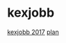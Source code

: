 # kexjobb
[kexjobb 2017](https://gits-15.sys.kth.se/pages/nik/kexjobb/)
[plan](https://gits-15.sys.kth.se/raw/nik/kexjobb/master/plan170130.txt)
